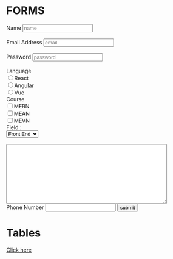 <html lang="en"><head>
    <meta charset="UTF-8">
    <meta http-equiv="X-UA-Compatible" content="IE=edge">
    <meta name="viewport" content="width=device-width, initial-scale=1.0">
    <title>Assignment</title>
</head>
<body>
    <h1>FORMS</h1>
    <form action="index2.html">
        Name
        <input type="text" placeholder="name" id="name" value="" name="name" required=""><br> <br>
        Email Address
        <input type="text" placeholder="email" id="email" name="email" required=""> <br>  <br>  
        Password
        <input type="password" placeholder="password" id="password" name="password" required=""> <br> <br>
        Language <br>
        <input type="radio" name="Language" value="React" required="">React<br>  
        <input type="radio" name="Language" value="Angular" required="">Angular<br> 
        <input type="radio" name="Language" value="Vue" required="">Vue<br>  
        Course <br>
        <input type="checkbox" mern="" required="" name="MERN">MERN <br> 
        <input type="checkbox" mean="" readonly="" name="MEAN">MEAN <br>
        <input type="checkbox" mevn="" readonly="" name="MEVN">MEVN <br>
        Field : <br>
        <select name="Field" required="">
            <option value="Front End">Front End</option>
            <option value="Back End">Back END</option>
            <option value="Full Stack">Full Stack</option>
        </select><br> 
        <br>
        <textarea name="description" id="" cols="50" rows="10"></textarea><br>
        Phone Number
        <input type="number" name="telephonic">
        <input type="submit" value="submit"> 
    </form>
    <h1>Tables</h1>
    <a href="./table.html"> Click here</a>


</body></html>
